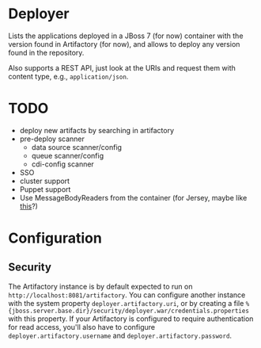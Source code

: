 # Deployer

Lists the applications deployed in a JBoss 7 (for now) container with the version found in Artifactory (for now), and allows to deploy any version found in the repository.

Also supports a REST API, just look at the URIs and request them with content type, e.g., `application/json`.

# TODO

* deploy new artifacts by searching in artifactory
* pre-deploy scanner
	* data source scanner/config
	* queue scanner/config
	* cdi-config scanner
* SSO
* cluster support
* Puppet support
* Use MessageBodyReaders from the container (for Jersey, maybe like [this](https://jersey.java.net/documentation/latest/message-body-workers.html#d0e7606)?)

# Configuration

## Security

The Artifactory instance is by default expected to run on `http://localhost:8081/artifactory`. You can configure another instance with the system property `deployer.artifactory.uri`, or by creating a file `%{jboss.server.base.dir}/security/deployer.war/credentials.properties` with this property. If your Artifactory is configured to require authentication for read access, you'll also have to configure `deployer.artifactory.username` and `deployer.artifactory.password`.
